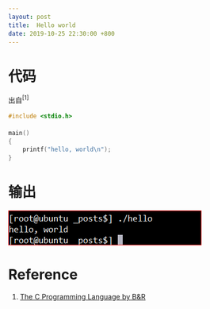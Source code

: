 ```yaml
---
layout: post
title:  Hello world
date: 2019-10-25 22:30:00 +800
---
```


# 代码

出自<sup>[1]</sup>
```c
#include <stdio.h>

main()
{
	printf("hello, world\n");
}
```
# 输出

![output](/assets/hello-world/output.PNG)

# Reference

1. [The C Programming Language by B&R](https://book.douban.com/subject/1882483/)
